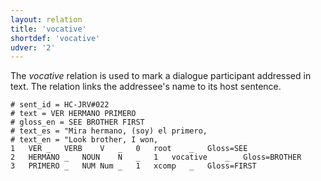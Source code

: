 ```yaml
---
layout: relation
title: 'vocative'
shortdef: 'vocative'
udver: '2'
---
```


The _vocative_ relation is used to mark a dialogue participant addressed in text. The relation links the addressee's name to its host sentence.

~~~ conllu
# sent_id = HC-JRV#022
# text = VER HERMANO PRIMERO
# gloss_en = SEE BROTHER FIRST
# text_es = "Mira hermano, (soy) el primero, 
# text_en = "Look brother, I won, 
1	VER	_	VERB	V	_	0	root	_	Gloss=SEE
2	HERMANO	_	NOUN	N	_	1	vocative	_	Gloss=BROTHER
3	PRIMERO	_	NUM	Num	_	1	xcomp	_	Gloss=FIRST
~~~
